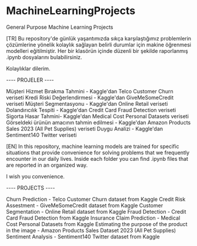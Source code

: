 # MachineLearningProjects
General Purpose Machine Learning Projects

[TR]
Bu repository'de günlük yaşantımızda sıkça karşılaştığımız problemlerin çözümlerine yönelik kolaylık sağlayan belirli durumlar için makine öğrenmesi modelleri eğitilmiştir. Her bir klasörün içinde düzenli bir şekilde raporlanmış .ipynb dosyalarını bulabilirsiniz.

Kolaylıklar dilerim.

---- PROJELER ----

Müşteri Hizmet Bırakma Tahmini - Kaggle'dan Telco Customer Churn veriseti
Kredi Riski Değerlendirmesi - Kaggle'dan GiveMeSomeCredit veriseti
Müşteri Segmentasyonu - Kaggle'dan Online Retail veriseti
Dolandırıcılık Tespiti - Kaggle'dan Credit Card Fraud Detection veriseti
Sigorta Hasar Tahmini- Kaggle'dan Medical Cost Personal Datasets veriseti
Görseldeki ürünün amacının tahmin edilmesi - Kaggle'dan Amazon Products Sales 2023 (All Pet Supplies) veriseti
Duygu Analizi  - Kaggle'dan Sentiment140 Twitter veriseti


[EN]
In this repository, machine learning models are trained for specific situations that provide convenience for solving problems that we frequently encounter in our daily lives. Inside each folder you can find .ipynb files that are reported in an organized way.

I wish you convenience.

---- PROJECTS ----


Churn Prediction - Telco Customer Churn dataset from Kaggle
Credit Risk Assestment - GiveMeSomeCredit dataset from Kaggle
Customer Segmentation - Online Retail dataset from Kaggle
Fraud Detection - Credit Card Fraud Detection from Kaggle
Insurance Claim Prediction - Medical Cost Personal Datasets from Kaggle
Estimating the purpose of the product in the image - Amazon Products Sales Dataset 2023 (All Pet Supplies)
Sentiment Analysis - Sentiment140 Twitter dataset from Kaggle

